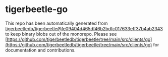 # tigerbeetle-go
This repo has been automatically generated from [tigerbeetledb/tigerbeetle@fe09404d465df46b2bdfc017633eff37b4ab2343](https://github.com/tigerbeetledb/tigerbeetle/commit/fe09404d465df46b2bdfc017633eff37b4ab2343) to keep binary blobs out of the monorepo. Please see [https://github.com/tigerbeetledb/tigerbeetle/tree/main/src/clients/go](https://github.com/tigerbeetledb/tigerbeetle/tree/main/src/clients/go) for documentation and contributions.
